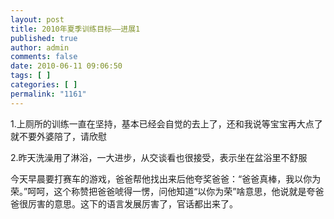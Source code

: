 ```yaml
---
layout: post
title: 2010年夏季训练目标——进展1
published: true
author: admin
comments: false
date: 2010-06-11 09:06:50
tags: [ ]
categories: [ ]
permalink: "1161"
---
```

1.上厕所的训练一直在坚持，基本已经会自觉的去上了，还和我说等宝宝再大点了就不要外婆陪了，请欣慰


  


2.昨天洗澡用了淋浴，一大进步，从交谈看也很接受，表示坐在盆浴里不舒服


  


今天早晨要打赛车的游戏，爸爸帮他找出来后他夸奖爸爸：“爸爸真棒，我以你为荣。”呵呵，这个称赞把爸爸唬得一愣，问他知道“以你为荣”啥意思，他说就是夸爸爸很厉害的意思。这下的语言发展厉害了，官话都出来了。
